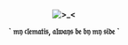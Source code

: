 <h4 align="center">
   
![>_<](https://files.catbox.moe/nhtv86.png)

<p align="center">
` 𝔪𝔶 𝔠𝔩𝔢𝔪𝔞𝔱𝔦𝔰, 𝔞𝔩𝔴𝔞𝔶𝔰 𝔟𝔢 𝔟𝔶 𝔪𝔶 𝔰𝔦𝔡𝔢 `
